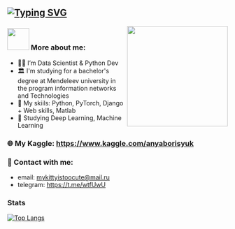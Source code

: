 ## [![Typing SVG](https://readme-typing-svg.herokuapp.com?font=Raleway&pause=1000&color=bd86f0&width=435&lines=Anna+Borisyuk)](https://git.io/typing-svg)
<img align='right' src="https://camo.githubusercontent.com/bc5c77acb656737f31a814e6b1406b4a7d6561bf910db19b23ae228aa6aa6f6c/68747470733a2f2f6d656469612e67697068792e636f6d2f6d656469612f6457784f33364a7a643662545374356449592f67697068792e676966" width="230">

### <img src="https://media.giphy.com/media/VgCDAzcKvsR6OM0uWg/giphy.gif" width="50"> More about me:
- 👩‍💻 I’m Data Scientist & Python Dev <br>
- 🏛️ I'm studying for a bachelor's degree at Mendeleev university in the program information networks and Technologies<br>
- 👾 My skiils: Python, PyTorch, Django + Web skills, Matlab<br>
- 🤖 Studying Deep Learning, Machine Learning <br>

### 🌐 My Kaggle: https://www.kaggle.com/anyaborisyuk

### 💌 Contact with me:
- email: mykittyistoocute@mail.ru
- telegram: https://t.me/wtfUwU

### Stats
[![Top Langs](https://github-readme-stats.vercel.app/api/top-langs/?username=Anya-wUw&layout=compact&show_icons=true&bg_color=30,e96443,904e95&title_color=fff&text_color=fff)](https://github.com/Anya-wUw/github-readme-stats)
